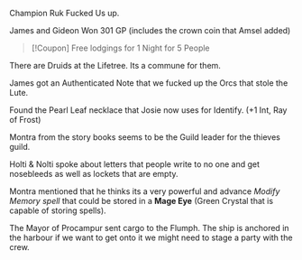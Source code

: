 Champion Ruk  Fucked Us up. 

James and Gideon Won 301 GP (includes the crown coin that Amsel added)

>[!Coupon]
>Free lodgings for 1 Night for 5 People 

There are Druids at the Lifetree. Its a commune for them. 

James got an Authenticated Note that we fucked up the Orcs that stole the Lute. 

Found the Pearl Leaf necklace that Josie now uses for Identify. (+1 Int, Ray of Frost)

Montra from the story books seems to be the Guild leader for the thieves guild. 

Holti & Nolti spoke about letters that people write to no one and get nosebleeds as well as lockets that are empty. 

Montra mentioned that he thinks its a very powerful and advance *Modify Memory spell* that could be stored in a **Mage Eye** (Green Crystal that is capable of storing spells). 

The Mayor of Procampur sent cargo to the Flumph. The ship is anchored in the harbour if we want to get onto it we might need to stage a party with the crew. 
